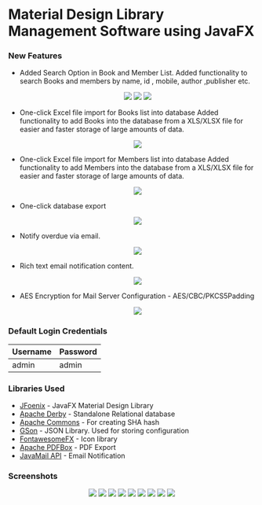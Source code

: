 # Material Design Library Management Software using JavaFX
  
### New Features
* Added Search Option in Book and Member List.
   Added functionality to search Books and members by name, id , mobile, author ,publisher etc.
  <p align="center">
   <img src=https://i.imgur.com/tDluYMG.png>
   <img src=https://i.imgur.com/2jaiCqv.png>
   <img src=https://i.imgur.com/Dx5NwsK.png>
  </p>
* One-click Excel file import for Books list into database
   Added functionality to add Books into the database from a XLS/XLSX file for easier and faster storage of large amounts of data.
  <p align="center">
   <img src=https://imgur.com/a/oAlWRSo>
  </p>
* One-click Excel file import for Members list into database
 Added functionality to add Members into the database from a XLS/XLSX file for easier and faster storage of large amounts of data.
  <p align="center">
   <img src=https://imgur.com/a/kukdBgv>
  </p>
* One-click database export
  <p align="center">
   <img src=https://i.imgur.com/ufZOqkn.png>
  </p>
* Notify overdue via email.
  <p align="center">
   <img src=https://i.imgur.com/7UutZZQ.png>
  </p>
* Rich text email notification content.
   <p align="center">
    <img src=https://i.imgur.com/jj9Lk5G.png>
   </p>
* AES Encryption for Mail Server Configuration - AES/CBC/PKCS5Padding   
   <p align="center">
    <img src=https://i.imgur.com/WrWZqLr.png>
   </p>
### Default Login Credentials
| Username  | Password |
| ------------- | ------------- |
| admin  | admin  |

### Libraries Used
  * [JFoenix](https://github.com/jfoenixadmin/JFoenix) - JavaFX Material Design Library
  * [Apache Derby](https://db.apache.org/derby/) - Standalone Relational database
  * [Apache Commons](https://commons.apache.org/) - For creating SHA hash
  * [GSon](https://github.com/google/gson) - JSON Library. Used for storing configuration
  * [FontawesomeFX](https://bitbucket.org/Jerady/fontawesomefx) - Icon library
  * [Apache PDFBox](https://pdfbox.apache.org/) - PDF Export
  * [JavaMail API](http://www.oracle.com/technetwork/java/javamail/index.html) - Email Notification

### Screenshots
<p align="center">
  <img src=https://i.imgur.com/txmOeXS.png>
  <img src=https://i.imgur.com/Ezj7Bdh.png>
  <img src=https://i.imgur.com/YyK54nF.png>
  <img src=https://i.imgur.com/0wCfUjQ.png>
  <img src=https://i.imgur.com/E4OhaWl.png>
  <img src=https://i.imgur.com/3WMG9Bm.png>
  <img src=https://i.imgur.com/3316yUv.png>
  <img src=https://i.imgur.com/y7jrx93.png>
  <img src=https://i.imgur.com/O0LXqoK.png>
</p>
